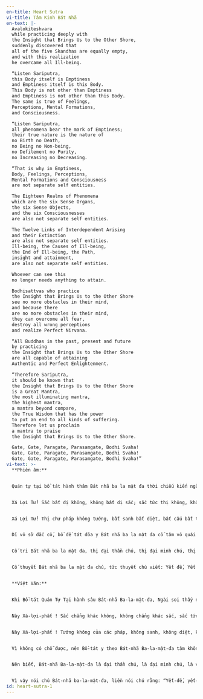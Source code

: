 ```yaml
---
en-title: Heart Sutra
vi-title: Tâm Kinh Bát Nhã
en-text: |-
  Avalokiteshvara
  while practicing deeply with
  the Insight that Brings Us to the Other Shore,
  suddenly discovered that
  all of the five Skandhas are equally empty,
  and with this realization
  he overcame all Ill-being.

  “Listen Sariputra,
  this Body itself is Emptiness
  and Emptiness itself is this Body.
  This Body is not other than Emptiness
  and Emptiness is not other than this Body.
  The same is true of Feelings,
  Perceptions, Mental Formations,
  and Consciousness.

  “Listen Sariputra,
  all phenomena bear the mark of Emptiness;
  their true nature is the nature of
  no Birth no Death,
  no Being no Non-being,
  no Defilement no Purity,
  no Increasing no Decreasing.

  “That is why in Emptiness,
  Body, Feelings, Perceptions,
  Mental Formations and Consciousness
  are not separate self entities.

  The Eighteen Realms of Phenomena
  which are the six Sense Organs,
  the six Sense Objects,
  and the six Consciousnesses
  are also not separate self entities.

  The Twelve Links of Interdependent Arising
  and their Extinction
  are also not separate self entities.
  Ill-being, the Causes of Ill-being,
  the End of Ill-being, the Path,
  insight and attainment,
  are also not separate self entities.

  Whoever can see this
  no longer needs anything to attain.

  Bodhisattvas who practice
  the Insight that Brings Us to the Other Shore
  see no more obstacles in their mind,
  and because there
  are no more obstacles in their mind,
  they can overcome all fear,
  destroy all wrong perceptions
  and realize Perfect Nirvana.

  “All Buddhas in the past, present and future
  by practicing
  the Insight that Brings Us to the Other Shore
  are all capable of attaining
  Authentic and Perfect Enlightenment.

  “Therefore Sariputra,
  it should be known that
  the Insight that Brings Us to the Other Shore
  is a Great Mantra,
  the most illuminating mantra,
  the highest mantra,
  a mantra beyond compare,
  the True Wisdom that has the power
  to put an end to all kinds of suffering.
  Therefore let us proclaim
  a mantra to praise
  the Insight that Brings Us to the Other Shore.

  Gate, Gate, Paragate, Parasamgate, Bodhi Svaha!
  Gate, Gate, Paragate, Parasamgate, Bodhi Svaha!
  Gate, Gate, Paragate, Parasamgate, Bodhi Svaha!”
vi-text: >-
  **Phiên âm:**


  Quán tự tại bồ tát hành thâm Bát nhã ba la mật đa thời chiếu kiến ngũ uẩn giai không, độ nhất thiết khổ ách.


  Xá Lợi Tử! Sắc bất dị không, không bất dị sắc; sắc tức thị không, không tức thị sắc; thọ, tưởng, hành, thức diệc phục như thị.


  Xá Lợi Tử! Thị chư pháp không tướng, bất sanh bất diệt, bất cấu bất tịnh, bất tăng bất giảm. Thị cố không trung, vô sắc, vô thọ, tưởng, hành, thức; vô nhãn, nhĩ, tỷ, thiệt, thân, ý; vô sắc, thanh, hương, vị, xúc, pháp; vô nhãn giới, nãi chí vô ý thức giới; vô vô minh diệc vô vô minh tận; nãi chí vô lão tử, diệc vô lão tử tận; vô khổ, tập, diệt, đạo; vô trí diệc vô đắc.


  Dĩ vô sở đắc cố, bồ đề tát đỏa y Bát nhã ba la mật đa cố tâm vô quái ngại; vô quái ngại cố vô hữu khủng bố; viễn ly điên đảo mộng tưởng; cứu cánh niết bàn, tam thế chư Phật y Bát nhã ba la mật đa cố đắc a nậu đa la tam miệu tam bồ đề.


  Cố tri Bát nhã ba la mật đa, thị đại thần chú, thị đại minh chú, thị vô thượng chú, thị vô đẳng đẳng chú, năng trừ nhứt thiết khổ, chơn thiệt bất hư.


  Cố thuyết Bát nhã ba la mật đa chú, tức thuyết chú viết: Yết đế, Yết đế, Ba la Yết đế, Ba la tăng Yết đế, Bồ đề. Tát bà ha.


  **Việt Văn:** 


  Khi Bồ-tát Quán Tự Tại hành sâu Bát-nhã Ba-la-mật-đa, Ngài soi thấy năm uẩn đều không, liền qua hết thảy khổ ách.


  Này Xá-lợi-phất ! Sắc chẳng khác không, không chẳng khác sắc, sắc tức là không, không tức là sắc. Thọ, tưởng, hành, thức cũng lại như thế.


  Này Xá-lợi-phất ! Tướng không của các pháp, không sanh, không diệt, không nhơ không sạch, không thêm không bớt. Cho nên trong tướng không không có sắc, không có thọ, tưởng, hành, thức; không có mắt, tai, mũi, lưỡi, thân, ý; không có sắc, thanh, hương, vị, xúc, pháp; không có nhãn giới, cho đến không có ý thức giới; không có vô minh cũng không có hết vô minh, cho đến không có già chết cũng không có hết già chết; không có khổ, tập, diệt, đạo, không có trí tuệ cũng không có chứng đắc.


  Vì không có chỗ được, nên Bồ-tát y theo Bát-nhã Ba-la-mật-đa tâm không ngăn ngại. Vì không ngăn ngại nên không sợ hãi, xa hẳn điên đảo mộng tưởng, đạt đến cứu cánh Niết-bàn. Chư Phật trong ba đời cũng nương Bát-nhã Ba-la-mật-đa được đạo quả Vô Thượng Chánh đẳng Chánh giác.


  Nên biết, Bát-nhã Ba-la-mật-đa là đại thần chú, là đại minh chú, là vô thượng chú, là vô đẳng đẳng chú, hay trừ được hết thảy khổ, chân thật không dối.


  Vì vậy nói chú Bát-nhã ba-la-mật-đa, liền nói chú rằng: “Yết-đế, yết-đế, ba-la yết- đế, ba-la tăng yết-đế, bồ-đề tát-bà-ha”.
id: heart-sutra-1
---
```

